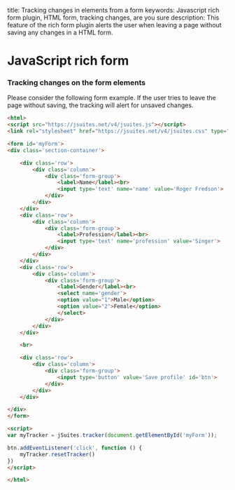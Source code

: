 title: Tracking changes in elements from a form
keywords: Javascript rich form plugin, HTML form, tracking changes, are you sure
description: This feature of the rich form plugin alerts the user when leaving a page without saving any changes in a HTML form.

JavaScript rich form
====================

### Tracking changes on the form elements

Please consider the following form example. If the user tries to leave the page without saving, the tracking will alert for unsaved changes.

```html
<html>
<script src="https://jsuites.net/v4/jsuites.js"></script>
<link rel="stylesheet" href="https://jsuites.net/v4/jsuites.css" type="text/css" />

<form id='myForm'>
<div class='section-container'>

    <div class='row'>
        <div class='column'>
            <div class='form-group'>
                <label>Name</label><br>
                <input type='text' name='name' value='Roger Fredson'>
            </div>
        </div>
    </div>
    <div class='row'>
        <div class='column'>
            <div class='form-group'>
                <label>Profession</label><br>
                <input type='text' name='profession' value='Singer'>
            </div>
        </div>
    </div>
    <div class='row'>
        <div class='column'>
            <div class='form-group'>
                <label>Gender</label><br>
                <select name='gender'>
                <option value="1">Male</option>
                <option value="2">Female</option>
                </select>
            </div>
        </div>
    </div>

    <br>

    <div class='row'>
        <div class='column'>
            <div class='form-group'>
                <input type='button' value='Save profile' id='btn'>
            </div>
        </div>
    </div>

</div>
</form>

<script>
var myTracker = jSuites.tracker(document.getElementById('myForm'));

btn.addEventListener('click', function () {
    myTracker.resetTracker()
})
</script>

</html>
```

